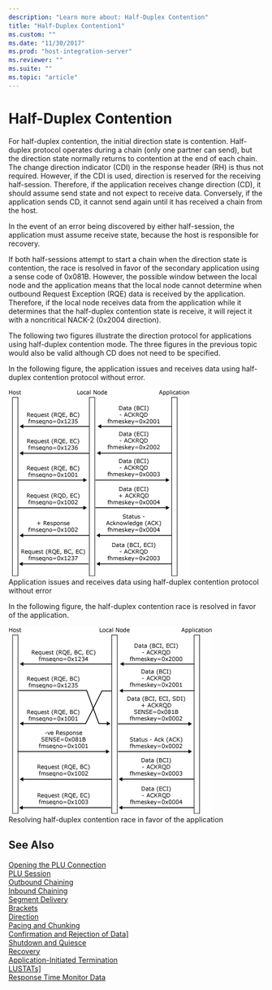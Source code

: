 ```yaml
---
description: "Learn more about: Half-Duplex Contention"
title: "Half-Duplex Contention1"
ms.custom: ""
ms.date: "11/30/2017"
ms.prod: "host-integration-server"
ms.reviewer: ""
ms.suite: ""
ms.topic: "article"
---
```

# Half-Duplex Contention
For half-duplex contention, the initial direction state is contention. Half-duplex protocol operates during a chain (only one partner can send), but the direction state normally returns to contention at the end of each chain. The change direction indicator (CDI) in the response header (RH) is thus not required. However, if the CDI is used, direction is reserved for the receiving half-session. Therefore, if the application receives change direction (CD), it should assume send state and not expect to receive data. Conversely, if the application sends CD, it cannot send again until it has received a chain from the host.  
  
 In the event of an error being discovered by either half-session, the application must assume receive state, because the host is responsible for recovery.  
  
 If both half-sessions attempt to start a chain when the direction state is contention, the race is resolved in favor of the secondary application using a sense code of 0x081B. However, the possible window between the local node and the application means that the local node cannot determine when outbound Request Exception (RQE) data is received by the application. Therefore, if the local node receives data from the application while it determines that the half-duplex contention state is receive, it will reject it with a noncritical NACK-2 (0x2004 direction).  
  
 The following two figures illustrate the direction protocol for applications using half-duplex contention mode. The three figures in the previous topic would also be valid although CD does not need to be specified.  
  
 In the following figure, the application issues and receives data using half-duplex contention protocol without error.  
  
 ![Image that shows application issues and receives data using half-duplex contention protocol without error.](../core/media/his-32703n.gif "his_32703n")  
Application issues and receives data using half-duplex contention protocol without error  
  
 In the following figure, the half-duplex contention race is resolved in favor of the application.  
  
 ![Image that shows how to resolve half-duplex contention race in favor of the application.](../core/media/his-32703na.gif "his_32703na")  
Resolving half-duplex contention race in favor of the application  
  
## See Also  
 [Opening the PLU Connection](../core/opening-the-plu-connection1.md)   
 [PLU Session](../core/plu-session2.md)   
 [Outbound Chaining](../core/outbound-chaining2.md)   
 [Inbound Chaining](../core/inbound-chaining1.md)   
 [Segment Delivery](../core/segment-delivery1.md)   
 [Brackets](../core/brackets1.md)   
 [Direction](../core/direction1.md)   
 [Pacing and Chunking](../core/pacing-and-chunking1.md)   
 [Confirmation and Rejection of Data\]](../core/confirmation-and-rejection-of-data]1.md)   
 [Shutdown and Quiesce](../core/shutdown-and-quiesce1.md)   
 [Recovery](../core/recovery1.md)   
 [Application-Initiated Termination](../core/application-initiated-termination1.md)   
 [LUSTATs\]](../core/lustats]1.md)   
 [Response Time Monitor Data](../core/response-time-monitor-data1.md)
